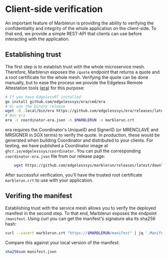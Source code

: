 # Client-side verification

An important feature of Marblerun is providing the ability to verifying the confidentiality and integrity of the whole application on the client-side.
To that end, we provide a simple REST-API that clients can use before interacting with the application.

## Establishing trust

The first step is to establish trust with the whole microservice mesh.
Therefore, Marblerun exposes the `/quote` endpoint that returns a quote and a root certificate for the whole mesh.
Verifying the quote can be done manually, but to ease the process we provide the Edgeless Remote Attestation tools ([era](https://github.com/edgelesssys/era)) for this purpose:

```bash
# If you have EdgelessRT installed
go install github.com/edgelesssys/era/cmd/era
# Or use the binary release
wget -O .local/bin/era https://github.com/edgelesssys/era/releases/latest/download/era
# Run era
era -c coordinator-era.json -h $MARBLERUN -o marblerun.crt
```

era requires the Coordinator's UniqueID and SignerID (or MRENCLAVE and MRSIGNER in SGX terms) to verify the quote.
In production, these would be generated when building Coordinator and distributed to your clients.
For testing, we have published a Coordinator image at `ghcr.io/edgelesssys/coordinator`.
You can pull the corresponding `coordinator-era.json` file from our release page:

```bash
    wget https://github.com/edgelesssys/marblerun/releases/latest/download/coordinator-era.json
```

After successful verification, you'll have the trusted root certificate `marblerun.crt` to use with your application.

## Verifing the manifest

Establishing trust with the service mesh allows you to verify the deployed manifest in the second step.
To that end, Marblerun exposes the endpoint `/manifest`.
Using curl you can get the manifest's signature aka its sha256 hash:

```bash
curl --cacert marblerun.crt "https://$MARBLERUN/manifest" | jq '.ManifestSignature' --raw-output
```

Compare this against your local version of the manifest:

```bash
sha256sum manifest.json
```
